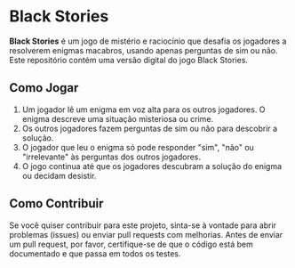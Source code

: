 # Black Stories

**Black Stories** é um jogo de mistério e raciocínio que desafia os jogadores a resolverem enigmas macabros, usando apenas perguntas de sim ou não. Este repositório contém uma versão digital do jogo Black Stories.

## Como Jogar

1. Um jogador lê um enigma em voz alta para os outros jogadores. O enigma descreve uma situação misteriosa ou crime.
2. Os outros jogadores fazem perguntas de sim ou não para descobrir a solução.
3. O jogador que leu o enigma só pode responder "sim", "não" ou "irrelevante" às perguntas dos outros jogadores.
4. O jogo continua até que os jogadores descubram a solução do enigma ou decidam desistir.

## Como Contribuir

Se você quiser contribuir para este projeto, sinta-se à vontade para abrir problemas (issues) ou enviar pull requests com melhorias. Antes de enviar um pull request, por favor, certifique-se de que o código está bem documentado e que passa em todos os testes.

